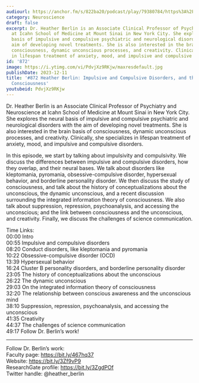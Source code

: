 ```yaml
---
audiourl: https://anchor.fm/s/822ba20/podcast/play/79380784/https%3A%2F%2Fd3ctxlq1ktw2nl.cloudfront.net%2Fstaging%2F2023-10-30%2Fb0f2f0f1-8e6c-b4b5-2e40-f187c228408d.m4a
category: Neuroscience
draft: false
excerpt: Dr. Heather Berlin is an Associate Clinical Professor of Psychiatry and Neuroscience
  at Icahn School of Medicine at Mount Sinai in New York City. She explores the neural
  basis of impulsive and compulsive psychiatric and neurological disorders with the
  aim of developing novel treatments. She is also interested in the brain basis of
  consciousness, dynamic unconscious processes, and creativity. Clinically, she specializes
  in lifespan treatment of anxiety, mood, and impulsive and compulsive disorders.
id: '872'
image: https://i.ytimg.com/vi/PdvjXz9RKjw/maxresdefault.jpg
publishDate: 2023-12-11
title: '#872 Heather Berlin: Impulsive and Compulsive Disorders, and the Study of
  Consciousness'
youtubeid: PdvjXz9RKjw
---
```

<div class="timelinks">

Dr. Heather Berlin is an Associate Clinical Professor of Psychiatry and Neuroscience at Icahn School of Medicine at Mount Sinai in New York City. She explores the neural basis of impulsive and compulsive psychiatric and neurological disorders with the aim of developing novel treatments. She is also interested in the brain basis of consciousness, dynamic unconscious processes, and creativity. Clinically, she specializes in lifespan treatment of anxiety, mood, and impulsive and compulsive disorders.

In this episode, we start by talking about impulsivity and compulsivity. We discuss the differences between impulsive and compulsive disorders, how they overlap, and their neural bases. We talk about disorders like kleptomania, pyromania, obsessive-compulsive disorder, hypersexual behavior, and borderline personality disorder. We then discuss the study of consciousness, and talk about the history of conceptualizations about the unconscious, the dynamic unconscious, and a recent discussion surrounding the integrated information theory of consciousness. We also talk about suppression, repression, psychoanalysis, and accessing the unconscious; and the link between consciousness and the unconscious, and creativity. Finally, we discuss the challenges of science communication.

Time Links:  
<time>00:00</time> Intro  
<time>00:55</time> Impulsive and compulsive disorders  
<time>08:20</time> Conduct disorders, like kleptomania and pyromania  
<time>10:22</time> Obsessive-compulsive disorder (OCD)  
<time>13:39</time> Hypersexual behavior  
<time>16:24</time> Cluster B personality disorders, and borderline personality disorder  
<time>23:05</time> The history of conceptualizations about the unconscious  
<time>26:22</time> The dynamic unconscious  
<time>29:03</time> On the integrated information theory of consciousness  
<time>32:20</time> The relationship between conscious awareness and the unconscious mind  
<time>38:10</time> Suppression, repression, psychoanalysis, and accessing the unconscious  
<time>41:35</time> Creativity  
<time>44:37</time> The challenges of science communication  
<time>49:17</time> Follow Dr. Berlin’s work!

---

Follow Dr. Berlin’s work:  
Faculty page: https://bit.ly/467hq37  
Website: https://bit.ly/3Zf9vP9  
ResearchGate profile: https://bit.ly/3ZgdPOf  
Twitter handle: @heather_berlin
</div>

